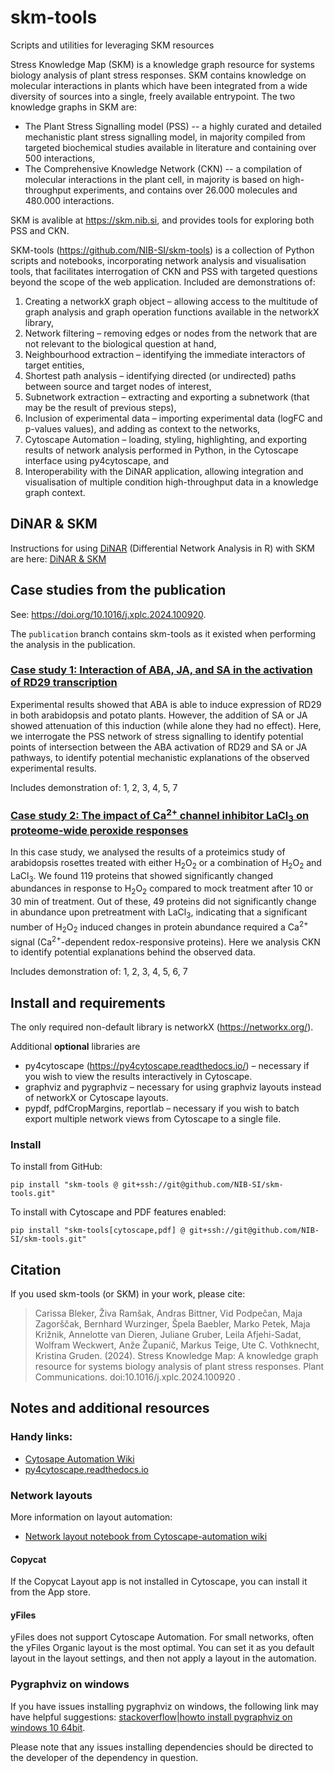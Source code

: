 # skm-tools
Scripts and utilities for leveraging SKM resources

Stress Knowledge Map (SKM) is a knowledge graph resource for systems biology analysis of plant stress responses. SKM contains knowledge on molecular interactions in plants which have been integrated from a wide diversity of sources into a single, freely available entrypoint. The two knowledge graphs in SKM are: 
* The Plant Stress Signalling model (PSS) -- a highly curated and detailed mechanistic plant stress signalling model, in majority compiled from targeted biochemical studies available in literature and containing over 500 interactions,
* The Comprehensive Knowledge Network (CKN) -- a compilation of molecular interactions in the plant cell, in majority is based on high-throughput experiments, and contains over 26.000 molecules and 480.000 interactions.

SKM is avalible at https://skm.nib.si, and provides tools for exploring both PSS and CKN. 

SKM-tools (https://github.com/NIB-SI/skm-tools) is a collection of Python scripts and notebooks, incorporating network analysis and visualisation tools, that facilitates interrogation of CKN and PSS with targeted questions beyond the scope of the web application. Included are demonstrations of:

1) Creating a networkX graph object – allowing access to the multitude of graph analysis and graph operation functions available in the networkX library,
2) Network filtering – removing edges or nodes from the network that are not relevant to the biological question at hand,
3) Neighbourhood extraction – identifying the immediate interactors of target entities,
4) Shortest path analysis – identifying directed (or undirected) paths between source and target nodes of interest,
5) Subnetwork extraction – extracting and exporting a subnetwork (that may be the result of previous steps),
6) Inclusion of experimental data – importing experimental data (logFC and p-values values), and adding as context to the networks,
7) Cytoscape Automation – loading, styling, highlighting, and exporting results of network analysis performed in Python, in the Cytoscape interface using py4cytoscape, and
8) Interoperability with the DiNAR application, allowing integration and visualisation of multiple condition high-throughput data in a knowledge graph context.

## DiNAR & SKM
Instructions for using [DiNAR](https://github.com/NIB-SI/DiNAR/) (Differential Network Analysis in R) with SKM are here: [DiNAR & SKM](https://github.com/NIB-SI/skm-tools/tree/main/DiNAR.md)

## Case studies from the publication

See: https://doi.org/10.1016/j.xplc.2024.100920.

The `publication` branch contains skm-tools as it existed when performing the analysis in the publication.

### [Case study 1: Interaction of ABA, JA, and SA in the activation of RD29 transcription](https://github.com/NIB-SI/skm-tools/tree/main/publication/case-study-1)
Experimental results showed that ABA is able to induce expression of RD29 in both arabidopsis and potato plants. However, the addition of SA or JA showed attenuation of this induction (while alone they had no effect). Here, we interrogate the PSS network of stress signalling to identify potential points of intersection between the ABA activation of RD29 and SA or JA pathways, to identify potential mechanistic explanations of the observed experimental results.

Includes demonstration of: 1, 2, 3, 4, 5, 7

### [Case study 2: The impact of Ca<sup>2+</sup> channel inhibitor LaCl<sub>3</sub> on proteome-wide peroxide responses](https://github.com/NIB-SI/skm-tools/tree/main/publication/case-study-2)
In this case study, we analysed the results of a proteimics study of arabidopsis rosettes treated with either H<sub>2</sub>O<sub>2</sub> or a combination of H<sub>2</sub>O<sub>2</sub> and LaCl<sub>3</sub>. We found 119 proteins that showed significantly changed abundances in response to H<sub>2</sub>O<sub>2</sub> compared to mock treatment after 10 or 30 min of treatment. Out of these, 49 proteins did not significantly change in abundance upon pretreatment with LaCl<sub>3</sub>, indicating that a significant number of H<sub>2</sub>O<sub>2</sub> induced changes in protein abundance required a Ca<sup>2+</sup> signal (Ca<sup>2+</sup>-dependent redox-responsive proteins). Here we analysis CKN to identify potential explanations behind the observed data.

Includes demonstration of: 1, 2, 3, 4, 5, 6, 7

## Install and requirements

The only required non-default library is networkX (https://networkx.org/).

Additional __optional__ libraries are
* py4cytoscape (https://py4cytoscape.readthedocs.io/) – necessary if you wish to view the results interactively in Cytoscape.
* graphviz and pygraphviz – necessary for using graphviz layouts instead of networkX or Cytoscape layouts.
* pypdf, pdfCropMargins, reportlab – necessary if you wish to batch export multiple network views from Cytoscape to a single file.

### Install

To install from GitHub:

    pip install "skm-tools @ git+ssh://git@github.com/NIB-SI/skm-tools.git"

To install with Cytoscape and PDF features enabled:

    pip install "skm-tools[cytoscape,pdf] @ git+ssh://git@github.com/NIB-SI/skm-tools.git"

## Citation

If you used skm-tools (or SKM) in your work, please cite: 

> Carissa Bleker, Živa Ramšak, Andras Bittner, Vid Podpečan, Maja Zagorščak, Bernhard Wurzinger, Špela Baebler, Marko Petek, Maja Križnik, Annelotte van Dieren, Juliane Gruber, Leila Afjehi-Sadat, Wolfram Weckwert, Anže Županič, Markus Teige, Ute C. Vothknecht, Kristina Gruden. (2024). Stress Knowledge Map: A knowledge graph resource for systems biology analysis of plant stress responses. Plant Communications. doi:10.1016/j.xplc.2024.100920 .

## Notes and additional resources

### Handy links:
- [Cytosape Automation Wiki](https://github.com/cytoscape/cytoscape-automation/wiki)
- [py4cytoscape.readthedocs.io](https://py4cytoscape.readthedocs.io/en/latest/)

### Network layouts

More information on layout automation:
- [Network layout notebook from Cytoscape-automation wiki](https://github.com/cytoscape/cytoscape-automation/blob/master/for-scripters/Python/network-layout.ipynb)

#### Copycat
If the Copycat Layout app is not installed in Cytoscape, you can install it from the App store.

#### yFiles
yFiles does not support Cytoscape Automation.
For small networks, often the yFiles Organic layout is the most optimal. You can set it as you default layout in the layout settings,
and then not apply a layout in the automation.

### Pygraphviz on windows

If you have issues installing pygraphviz on windows, the following link may have helpful suggestions: [stackoverflow|howto install pygraphviz on windows 10 64bit](https://stackoverflow.com/questions/40809758/howto-install-pygraphviz-on-windows-10-64bit).

Please note that any issues installing dependencies should be directed to the developer of the dependency in question.
